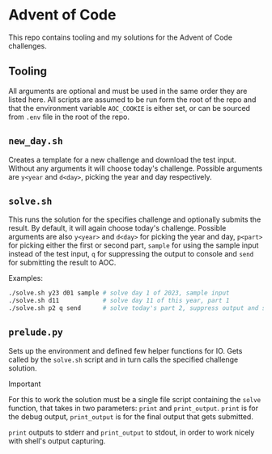 # Advent of Code

This repo contains tooling and my solutions for the Advent of Code challenges.

## Tooling

All arguments are optional and must be used in the same order they are listed here.
All scripts are assumed to be run form the root of the repo and that the environment
variable `AOC_COOKIE` is either set, or can be sourced from `.env` file
in the root of the repo.

## `new_day.sh`

Creates a template for a new challenge and download the test input.
Without any arguments it will choose today's challenge. Possible arguments
are `y<year` and `d<day>`, picking the year and day respectively.

## `solve.sh`

This runs the solution for the specifies challenge and optionally submits the result.
By default, it will again choose today's challenge. Possible arguments are
also `y<year>` and `d<day>` for picking the year and day, `p<part>` for picking
either the first or second part, `sample` for using the sample input instead of
the test input, `q` for suppressing the output to console and `send` for submitting
the result to AOC.

Examples:

```sh
./solve.sh y23 d01 sample # solve day 1 of 2023, sample input
./solve.sh d11            # solve day 11 of this year, part 1
./solve.sh p2 q send      # solve today's part 2, suppress output and submit
```

## `prelude.py`

Sets up the environment and defined few helper functions for IO. Gets called
by the `solve.sh` script and in turn calls the specified challenge solution.

> [!important]
> For this to work the solution must be a single file script containing the `solve`
> function, that takes in two parameters: `print` and `print_output`. `print` is
> for the debug output, `print_output` is for the final output that gets submitted.

`print` outputs to stderr and `print_output` to stdout, in order to work nicely
with shell's output capturing.
